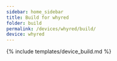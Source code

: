```yaml
---
sidebar: home_sidebar
title: Build for whyred
folder: build
permalink: /devices/whyred/build/
device: whyred
---
```

{% include templates/device_build.md %}

